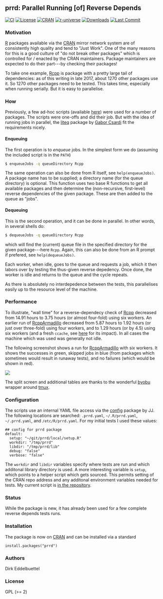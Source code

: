 ## prrd: Parallel Running [of] Reverse Depends
 
[![CI](https://github.com/eddelbuettel/prrd/workflows/ci/badge.svg)](https://github.com/eddelbuettel/prrd/actions?query=workflow%3Aci)
[![License](https://eddelbuettel.github.io/badges/GPL2+.svg)](https://www.gnu.org/licenses/gpl-2.0.html)
[![CRAN](https://www.r-pkg.org/badges/version/prrd)](https://cran.r-project.org/package=prrd)
[![r-universe](https://eddelbuettel.r-universe.dev/badges/prrd)](https://eddelbuettel.r-universe.dev/prrd)
[![Downloads](https://cranlogs.r-pkg.org/badges/prrd?color=brightgreen)](https://www.r-pkg.org:443/pkg/prrd)
[![Last Commit](https://img.shields.io/github/last-commit/eddelbuettel/prrd)](https://github.com/eddelbuettel/prrd)

### Motivation

[R](https://www.r-project.org) packages available via the [CRAN](https://cran.r-project.org) mirror
network system are of consistently high quality and tend to "Just Work".  One of the many reasons
for this is a good culture of "do not break other packages" which is controlled for / enacted by the
CRAN maintainers. Package maintainers are expected to do their part---by checking their packages!

To take one example, [Rcpp](http://dirk.eddelbuettel.com/code/rcpp.html) is package with a pretty
large tail of dependencies: as of this writing in late 2017, about 1270 other packages use it.  So
1270 other packages need to be tested.  This takes time, especially when running serially.  But it
is easy to parallelise.

### How

Previously, a few ad-hoc scripts (available
[here](https://github.com/RcppCore/rcpp-logs/tree/master/scripts)) were used for a number of
packages.  The scripts were one-offs and did their job. But with the idea of running jobs in
parallel, the [liteq](https://cran.r-project.org/package=liteq) package by
[Gabor Csardi](https://github.com/gaborcsardi) fit the requirements nicely.

#### Enqueuing

The first operation is to _enqueue_ jobs. In the simplest form we do (assuming the included script
is in the `PATH`)

```sh
$ enqueueJobs -q queueDirectory Rcpp
```

The same operation can also be done from R itself, see `help(enqueueJobs)`.  A package name has to
be supplied; a directory name (for the queue directory) is optional.  This function uses two base R 
functions to get all available packages and then determine the (non-recursive, first-level) reverse
dependencies of the given package. These are then added to the queue as "jobs".

#### Dequeuing

This is the second operation, and it can be done in parallel.  In other words, in several shells 
do:

```sh
$ dequeueJobs -q queueDirectory Rcpp
```

which will find the (current) queue file in the specified directory for the given package---here
`Rcpp`.  Again, this can also be done from an R prompt if prefered, see `help(dequeueJobs)`.

Each worker, when idle, goes to the queue and requests a job, which it then labors over by testing
the thus-given reverse depedency.  Once done, the worker is idle and returns to the queue and the
cycle repeats. 

As there is absolutely no interdepedence between the tests, this parallelises easily up to the
resource level of the machine.

### Performance 

To illustrate, "wall time" for a reverse-dependecy check of
[Rcpp](http://dirk.eddelbuettel.com/code/rcpp.html) decreased from 14.91 hours to 3.75 hours (or
almost four-fold) using six workers. An earlier run of
[RcppArmadillo](http://dirk.eddelbuettel.com/code/rcpp.armadillo.html) decreased from 5.87 hours to
1.92 hours (or just over three-fold) using four workers, and to 1.29 hours (or by 4.5) using six
workers (and a fresh `ccache`, see
[here](https://dirk.eddelbuettel.com/blog/2017/11/27/) for its
impact).  In all cases the machine which was used was generally not idle.

The following screenshot shows a run for
[RcppArmadillo](http://dirk.eddelbuettel.com/code/rcpp.armadillo.html) with six workers. It shows
the successes in green, skipped jobs in blue (from packages which sometimes would result in runaway tests), and no failures (which would be shown in red).

![](https://github.com/eddelbuettel/prrd/raw/master/local/screenshot_prrd_rcpparmadillo.png)

The split screen and additional tables are thanks to the wonderful
[byobu](https://byobu.org) wrapper around [tmux](https://github.com/tmux/tmux).

### Configuration

The scripts use an internal YAML file access via the
[config](https://cran.r-project.org/package=config) package by JJ. The following locations are
searched: `.prrd.yaml`, `~/.R/prrd.yaml`, `~/.prrd.yaml`, and `/etc/R/prrd.yaml`.  For my initial
tests I used these values:

```
## config for prrd package
default:
  setup: "~/git/prrd/local/setup.R"
  workdir: "/tmp/prrd"
  libdir: "/tmp/prrd/lib"
  debug: "false"
  verbose: "false"
```

The `workdir` and `libdir` variables specify where tests are run and which additonal library
directory is used.  A more interesting variable is `setup`, which points to a helper script which
gets sourced.  This permits setting of the CRAN repo address and any additonal environment
variables needed for tests. My current script is
[in the repository](https://github.com/eddelbuettel/prrd/blob/master/local/setup.R).


### Status

While the package is new, it has already been used for a few complete reverse depends tests runs.

### Installation

The package is now on [CRAN](https://cran.r-project.org/) and can be installed via a standard
```
install.packages("prrd")
```

### Authors

Dirk Eddelbuettel

### License

GPL (>= 2)
